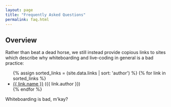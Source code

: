 ```yaml
---
layout: page
title: "Frequently Asked Questions"
permalink: faq.html
---
```


## Overview

Rather than beat a dead horse, we still instead provide copious links to sites which describe why
whiteboarding and live-coding in general is a bad practice:

<ul>
{% assign sorted_links = (site.data.links | sort: 'author') %}
{% for link in sorted_links %}
    <li><a href="{{ link.url }}">{{ link.name }}</a> ({{ link.author }})</li>
{% endfor %}
</ul>

Whiteboarding is bad, m'kay?
